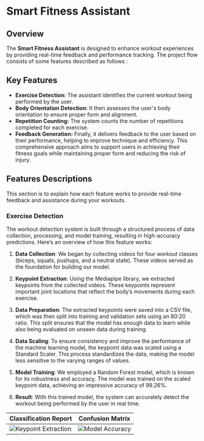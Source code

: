 # Smart Fitness Assistant

## Overview
The **Smart Fitness Assistant** is designed to enhance workout experiences by providing real-time feedback and performance tracking. The project flow consists of some features described as follows :

## Key Features
- **Exercise Detection:** The assistant identifies the current workout being performed by the user.
- **Body Orientation Detection:** It then assesses the user's body orientation to ensure proper form and alignment.
- **Repetition Counting:** The system counts the number of repetitions completed for each exercise.
- **Feedback Generation:** Finally, it delivers feedback to the user based on their performance, helping to improve technique and efficiency.
This comprehensive approach aims to support users in achieving their fitness goals while maintaining proper form and reducing the risk of injury.

## Features Descriptions
This section is to explain how each feature works to provide real-time feedback and assistance during your workouts.

### Exercise Detection

The workout detection system is built through a structured process of data collection, processing, and model training, resulting in high-accuracy predictions. Here’s an overview of how this feature works:

1. **Data Collection**: We began by collecting videos for four workout classes (biceps, squats, pushups, and a neutral state). These videos served as the foundation for building our model.

2. **Keypoint Extraction**: Using the Mediapipe library, we extracted keypoints from the collected videos. These keypoints represent important joint locations that reflect the body’s movements during each exercise.

3. **Data Preparation**: The extracted keypoints were saved into a CSV file, which was then split into training and validation sets using an 80:20 ratio. This split ensures that the model has enough data to learn while also being evaluated on unseen data during training.

4. **Data Scaling**: To ensure consistency and improve the performance of the machine learning model, the keypoint data was scaled using a Standard Scaler. This process standardizes the data, making the model less sensitive to the varying ranges of values.

5. **Model Training**: We employed a Random Forest model, which is known for its robustness and accuracy. The model was trained on the scaled keypoint data, achieving an impressive accuracy of 99.26%.

6. **Result**: With this trained model, the system can accurately detect the workout being performed by the user in real time.

| Classification Report | Confusion Matrix |
|-------------------------------|------------------------------|
| ![Keypoint Extraction](path/to/image1.png) | ![Model Accuracy](path/to/image2.png) |
